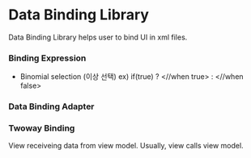 # Data Binding Library

Data Binding Library helps user to bind UI in xml files.



### Binding Expression

+ Binomial selection (이상 선택)
  ex) if(true) ? <//when true> : <//when false>

### Data Binding Adapter

### Twoway Binding

View receiveing data from view model. Usually, view calls view model.

